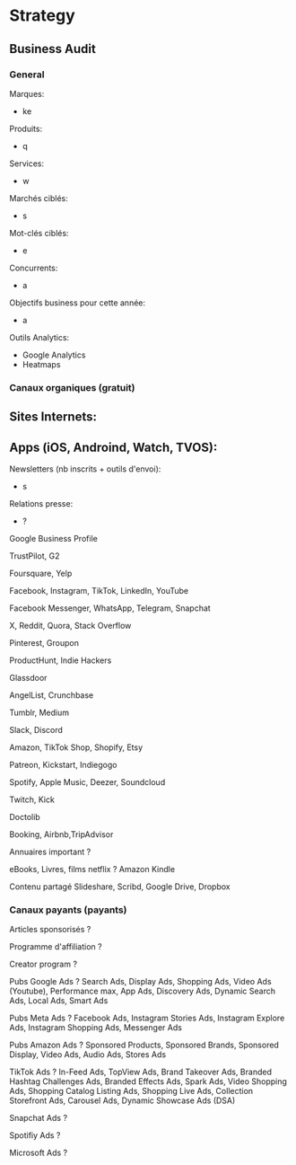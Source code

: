 # Strategy

## Business Audit

### General

Marques:
- ke

Produits:
- q

Services:
- w

Marchés ciblés:
- s

Mot-clés ciblés:
- e

Concurrents:
- a

Objectifs business pour cette année:
- a

Outils Analytics:
- Google Analytics
- Heatmaps


### Canaux organiques (gratuit)

Sites Internets:
-

Apps (iOS, Androind, Watch, TVOS):
-

Newsletters (nb inscrits + outils d'envoi):
- s

Relations presse:
- ?

Google Business Profile

TrustPilot, G2

Foursquare, Yelp

Facebook, Instagram, TikTok, LinkedIn, YouTube

Facebook Messenger, WhatsApp, Telegram, Snapchat

X, Reddit, Quora, Stack Overflow

Pinterest, Groupon

ProductHunt, Indie Hackers

Glassdoor

AngelList, Crunchbase

Tumblr, Medium

Slack, Discord

Amazon, TikTok Shop, Shopify, Etsy

Patreon, Kickstart, Indiegogo

Spotify, Apple Music, Deezer, Soundcloud

Twitch, Kick

Doctolib

Booking, Airbnb,TripAdvisor

Annuaires important ?

eBooks, Livres, films netflix ?
Amazon Kindle

Contenu partagé Slideshare, Scribd, Google Drive, Dropbox



### Canaux payants (payants)

Articles sponsorisés ?

Programme d'affiliation ?

Creator program ?

Pubs Google Ads ?
Search Ads, Display Ads, Shopping Ads, Video Ads (Youtube), Performance max, App Ads, Discovery Ads, Dynamic Search Ads, Local Ads, Smart Ads

Pubs Meta Ads ?
Facebook Ads, Instagram Stories Ads, Instagram Explore Ads, Instagram Shopping Ads, Messenger Ads

Pubs Amazon Ads ?
Sponsored Products, Sponsored Brands, Sponsored Display, Video Ads, Audio Ads, Stores Ads

TikTok Ads ?
In-Feed Ads, TopView Ads, Brand Takeover Ads, Branded Hashtag Challenges Ads, Branded Effects Ads, Spark Ads, Video Shopping Ads, Shopping Catalog Listing Ads, Shopping Live Ads, Collection Storefront Ads, Carousel Ads, Dynamic Showcase Ads (DSA)

Snapchat Ads ?

Spotifiy Ads ?

Microsoft Ads ?

